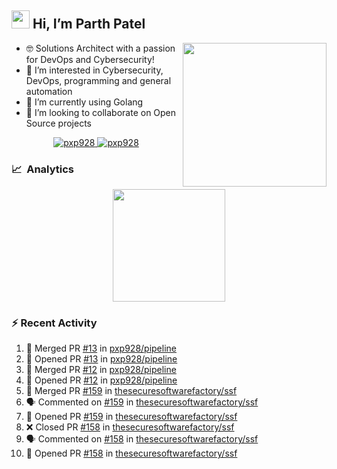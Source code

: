 ## <img src="https://github.com/TheDudeThatCode/TheDudeThatCode/blob/master/Assets/Hi.gif" width="29px"> Hi, I’m Parth Patel

<img align="right"  src="https://media.giphy.com/media/PRgs2sn03T1xpCSWKe/giphy.gif" width="230">

- :nerd_face: Solutions Architect with a passion for DevOps and Cybersecurity!
- 👀  I’m interested in Cybersecurity, DevOps, programming and general automation
- 🌱  I’m currently using Golang
- 💞️  I’m looking to collaborate on Open Source projects

<p align="center">
  <a href="https://linkedin.com/in/pxp928" target="blank">
    <img src="https://img.shields.io/badge/linkedin-%230077B5.svg?&style=for-the-badge&logo=linkedin&logoColor=white" alt="pxp928" />
  </a>
  <a href="https://twitter.com/pxp928" target="blank">
    <img src="https://img.shields.io/badge/Twitter-1DA1F2?style=for-the-badge&logo=twitter&logoColor=white" alt="pxp928" />
  </a>
</p>

### 📈 &nbsp;Analytics

<p align="center">
  <a href="https://github.com/pxp928">
    <img height="180em" src="https://github-readme-stats-eight-theta.vercel.app/api?username=pxp928&show_icons=true&theme=radical&include_all_commits=true&count_private=true&line_height=26"/>
  </a>
</p>

### :zap: Recent Activity

<!--START_SECTION:activity-->
1. 🎉 Merged PR [#13](https://github.com/pxp928/pipeline/pull/13) in [pxp928/pipeline](https://github.com/pxp928/pipeline)
2. 💪 Opened PR [#13](https://github.com/pxp928/pipeline/pull/13) in [pxp928/pipeline](https://github.com/pxp928/pipeline)
3. 🎉 Merged PR [#12](https://github.com/pxp928/pipeline/pull/12) in [pxp928/pipeline](https://github.com/pxp928/pipeline)
4. 💪 Opened PR [#12](https://github.com/pxp928/pipeline/pull/12) in [pxp928/pipeline](https://github.com/pxp928/pipeline)
5. 🎉 Merged PR [#159](https://github.com/thesecuresoftwarefactory/ssf/pull/159) in [thesecuresoftwarefactory/ssf](https://github.com/thesecuresoftwarefactory/ssf)
6. 🗣 Commented on [#159](https://github.com/thesecuresoftwarefactory/ssf/issues/159) in [thesecuresoftwarefactory/ssf](https://github.com/thesecuresoftwarefactory/ssf)
7. 💪 Opened PR [#159](https://github.com/thesecuresoftwarefactory/ssf/pull/159) in [thesecuresoftwarefactory/ssf](https://github.com/thesecuresoftwarefactory/ssf)
8. ❌ Closed PR [#158](https://github.com/thesecuresoftwarefactory/ssf/pull/158) in [thesecuresoftwarefactory/ssf](https://github.com/thesecuresoftwarefactory/ssf)
9. 🗣 Commented on [#158](https://github.com/thesecuresoftwarefactory/ssf/issues/158) in [thesecuresoftwarefactory/ssf](https://github.com/thesecuresoftwarefactory/ssf)
10. 💪 Opened PR [#158](https://github.com/thesecuresoftwarefactory/ssf/pull/158) in [thesecuresoftwarefactory/ssf](https://github.com/thesecuresoftwarefactory/ssf)
<!--END_SECTION:activity-->

<!---
pxp928/pxp928 is a ✨ special ✨ repository because its `README.md` (this file) appears on your GitHub profile.
You can click the Preview link to take a look at your changes.
--->
